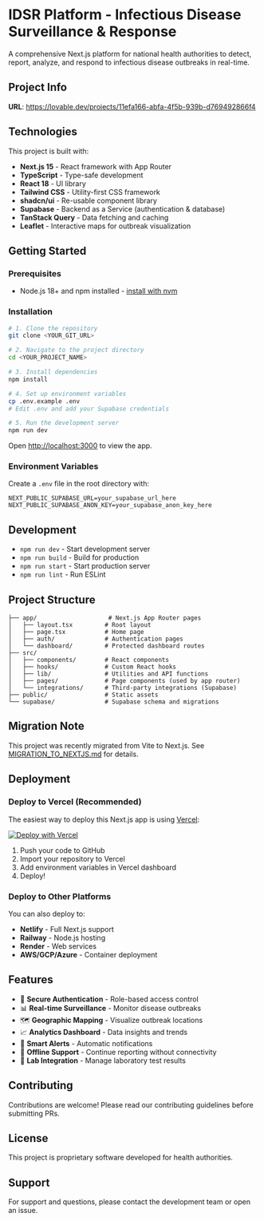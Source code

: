 # IDSR Platform - Infectious Disease Surveillance & Response

A comprehensive Next.js platform for national health authorities to detect, report, analyze, and respond to infectious disease outbreaks in real-time.

## Project Info

**URL**: https://lovable.dev/projects/11efa166-abfa-4f5b-939b-d769492866f4

## Technologies

This project is built with:

- **Next.js 15** - React framework with App Router
- **TypeScript** - Type-safe development
- **React 18** - UI library
- **Tailwind CSS** - Utility-first CSS framework
- **shadcn/ui** - Re-usable component library
- **Supabase** - Backend as a Service (authentication & database)
- **TanStack Query** - Data fetching and caching
- **Leaflet** - Interactive maps for outbreak visualization

## Getting Started

### Prerequisites

- Node.js 18+ and npm installed - [install with nvm](https://github.com/nvm-sh/nvm#installing-and-updating)

### Installation

```sh
# 1. Clone the repository
git clone <YOUR_GIT_URL>

# 2. Navigate to the project directory
cd <YOUR_PROJECT_NAME>

# 3. Install dependencies
npm install

# 4. Set up environment variables
cp .env.example .env
# Edit .env and add your Supabase credentials

# 5. Run the development server
npm run dev
```

Open [http://localhost:3000](http://localhost:3000) to view the app.

### Environment Variables

Create a `.env` file in the root directory with:

```
NEXT_PUBLIC_SUPABASE_URL=your_supabase_url_here
NEXT_PUBLIC_SUPABASE_ANON_KEY=your_supabase_anon_key_here
```

## Development

- `npm run dev` - Start development server
- `npm run build` - Build for production
- `npm run start` - Start production server
- `npm run lint` - Run ESLint

## Project Structure

```
├── app/                    # Next.js App Router pages
│   ├── layout.tsx         # Root layout
│   ├── page.tsx           # Home page
│   ├── auth/              # Authentication pages
│   └── dashboard/         # Protected dashboard routes
├── src/
│   ├── components/        # React components
│   ├── hooks/             # Custom React hooks
│   ├── lib/               # Utilities and API functions
│   ├── pages/             # Page components (used by app router)
│   └── integrations/      # Third-party integrations (Supabase)
├── public/                # Static assets
└── supabase/              # Supabase schema and migrations
```

## Migration Note

This project was recently migrated from Vite to Next.js. See [MIGRATION_TO_NEXTJS.md](./MIGRATION_TO_NEXTJS.md) for details.

## Deployment

### Deploy to Vercel (Recommended)

The easiest way to deploy this Next.js app is using [Vercel](https://vercel.com):

[![Deploy with Vercel](https://vercel.com/button)](https://vercel.com/new)

1. Push your code to GitHub
2. Import your repository to Vercel
3. Add environment variables in Vercel dashboard
4. Deploy!

### Deploy to Other Platforms

You can also deploy to:
- **Netlify** - Full Next.js support
- **Railway** - Node.js hosting
- **Render** - Web services
- **AWS/GCP/Azure** - Container deployment

## Features

- 🔐 **Secure Authentication** - Role-based access control
- 📊 **Real-time Surveillance** - Monitor disease outbreaks
- 🗺️ **Geographic Mapping** - Visualize outbreak locations
- 📈 **Analytics Dashboard** - Data insights and trends
- 🔔 **Smart Alerts** - Automatic notifications
- 📱 **Offline Support** - Continue reporting without connectivity
- 🧪 **Lab Integration** - Manage laboratory test results

## Contributing

Contributions are welcome! Please read our contributing guidelines before submitting PRs.

## License

This project is proprietary software developed for health authorities.

## Support

For support and questions, please contact the development team or open an issue.
